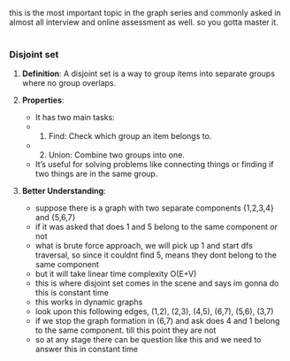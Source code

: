 this is the most important topic in the graph series and commonly asked in almost all interview and online assessment as well. so you gotta master it. <br><br>
### Disjoint set
1. **Definition**: A disjoint set is a way to group items into separate groups where no group overlaps.
2. **Properties**:  
   - It has two main tasks:
   - 1. Find: Check which group an item belongs to.
   - 2. Union: Combine two groups into one.
   - It’s useful for solving problems like connecting things or finding if two things are in the same group.

3. **Better Understanding**:
   - suppose there is a graph with two separate components {1,2,3,4} and {5,6,7}
   - if it was asked that does 1 and 5 belong to the same component or not
   - what is brute force approach, we will pick up 1 and start dfs traversal, so since it couldnt find 5, means they dont belong to the same component
   - but it will take linear time complexity O(E+V)
   - this is where disjoint set comes in the scene and says im gonna do this is constant time
   - this works in dynamic graphs
   - look upon this following edges, (1,2), (2,3), (4,5), (6,7), (5,6), (3,7)
   - if we stop the graph formation in (6,7) and ask does 4 and 1 belong to the same component. till this point they are not
   - so at any stage there can be question like this and we need to answer this in constant time 







